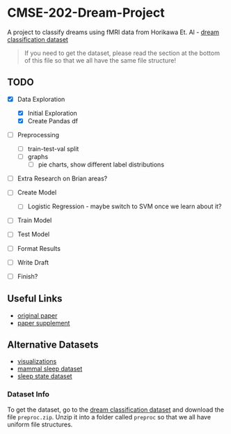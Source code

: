 # CMSE-202-Dream-Project

A project to classify dreams using fMRI data from Horikawa Et. Al - [dream classification dataset](http://brainliner.jp/data/brainliner/Human_Dream_Decoding)

> If you need to get the dataset, please read the section at the bottom of this file so that we all have the same file structure!

## TODO
- [x] Data Exploration
    - [x] Initial Exploration
    - [x] Create Pandas df
- [ ] Preprocessing
    - [ ] train-test-val split
    - [ ] graphs 
        - [ ] pie charts, show different label distributions
- [ ] Extra Research on Brian areas?
- [ ] Create Model
    - [ ] Logistic Regression - maybe switch to SVM once we learn about it?
- [ ] Train Model
- [ ] Test Model
- [ ] Format Results
- [ ] Write Draft
- [ ] Finish?


## Useful Links
- [original paper](https://www.researchgate.net/profile/Masako-Tamaki/publication/236113471_Neural_Decoding_of_Visual_Imagery_During_Sleep/links/02e7e53a5e1eba1005000000/Neural-Decoding-of-Visual-Imagery-During-Sleep.pdf)
- [paper supplement](https://www.science.org/doi/suppl/10.1126/science.1234330/suppl_file/horikawa.sm.pdf)

## Alternative Datasets
- [visualizations](https://www.datatobiz.com/blog/brain-waves-data-using-python/)
- [mammal sleep dataset](https://www.kaggle.com/datasets/mathurinache/sleep-dataset?resource=download)
- [sleep state dataset](https://zenodo.org/record/2650142#.Y2bG8C2B0Ut)


### Dataset Info
To get the dataset, go to the [dream classification dataset](http://brainliner.jp/data/brainliner/Human_Dream_Decoding) and download the file `preproc.zip`. Unzip it into a folder called `preproc` so that we all have uniform file structures.

